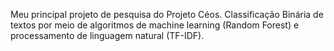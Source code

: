 Meu principal projeto de pesquisa do Projeto Céos. Classificação Binária de textos por meio de algoritmos de machine learning (Random Forest) e processamento de linguagem natural (TF-IDF).
